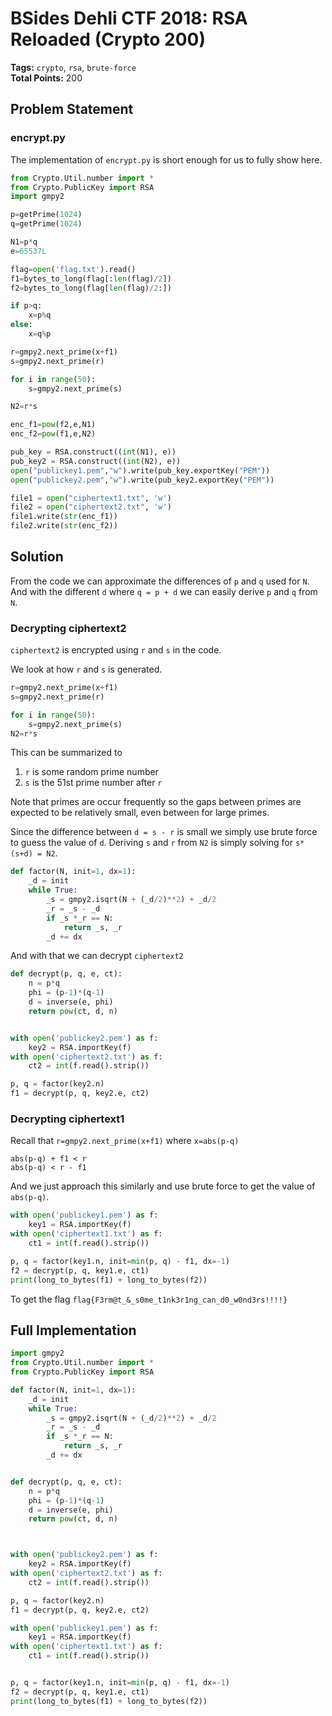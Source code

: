 # BSides Dehli CTF 2018: RSA Reloaded (Crypto 200)

__Tags:__ `crypto`, `rsa`, `brute-force`  
__Total Points:__ 200

## Problem Statement

### encrypt.py
The implementation of `encrypt.py` is short enough for us to fully show here.

```python
from Crypto.Util.number import *
from Crypto.PublicKey import RSA
import gmpy2

p=getPrime(1024)
q=getPrime(1024)

N1=p*q
e=65537L

flag=open('flag.txt').read()
f1=bytes_to_long(flag[:len(flag)/2])
f2=bytes_to_long(flag[len(flag)/2:])

if p>q:
	x=p%q
else:
	x=q%p

r=gmpy2.next_prime(x+f1)
s=gmpy2.next_prime(r)

for i in range(50):
	s=gmpy2.next_prime(s)

N2=r*s

enc_f1=pow(f2,e,N1)
enc_f2=pow(f1,e,N2)

pub_key = RSA.construct((int(N1), e))
pub_key2 = RSA.construct((int(N2), e))
open("publickey1.pem","w").write(pub_key.exportKey("PEM"))
open("publickey2.pem","w").write(pub_key2.exportKey("PEM"))

file1 = open("ciphertext1.txt", 'w')
file2 = open("ciphertext2.txt", 'w')
file1.write(str(enc_f1))
file2.write(str(enc_f2))

```

## Solution

From the code we can approximate the differences of `p` and `q` used for `N`. And with the different `d` where `q = p + d` we can easily derive `p` and `q` from `N`.


### Decrypting ciphertext2

`ciphertext2` is encrypted using `r` and `s` in the code.

We look at how `r` and `s` is generated.

```python
r=gmpy2.next_prime(x+f1)
s=gmpy2.next_prime(r)

for i in range(50):
	s=gmpy2.next_prime(s)
N2=r*s
```

This can be summarized to
1. `r` is some random prime number
2. `s` is the 51st prime number after `r`

Note that primes are occur frequently so the gaps between primes are expected to be relatively small, even between for large primes.

Since the difference between `d = s - r` is small we simply use brute force to guess the value of `d`. Deriving `s` and `r` from `N2` is simply solving for `s*(s+d) = N2`.

```python
def factor(N, init=1, dx=1):
	_d = init
	while True:
		_s = gmpy2.isqrt(N + (_d/2)**2) + _d/2
		_r = _s - _d
		if _s *_r == N:
			return _s, _r
		_d += dx
```

And with that we can decrypt `ciphertext2`

```python
def decrypt(p, q, e, ct):
	n = p*q
	phi = (p-1)*(q-1)
	d = inverse(e, phi)
	return pow(ct, d, n)


with open('publickey2.pem') as f:
	key2 = RSA.importKey(f)
with open('ciphertext2.txt') as f:
	ct2 = int(f.read().strip())

p, q = factor(key2.n)
f1 = decrypt(p, q, key2.e, ct2)
```

### Decrypting ciphertext1

Recall that `r=gmpy2.next_prime(x+f1)` where `x=abs(p-q)`

```
abs(p-q) + f1 < r
abs(p-q) < r - f1
```

And we just approach this similarly and use brute force to get the value of `abs(p-q)`.


```python
with open('publickey1.pem') as f:
	key1 = RSA.importKey(f)
with open('ciphertext1.txt') as f:
	ct1 = int(f.read().strip())

p, q = factor(key1.n, init=min(p, q) - f1, dx=-1)
f2 = decrypt(p, q, key1.e, ct1)
print(long_to_bytes(f1) + long_to_bytes(f2))
```

To get the flag `flag{F3rm@t_&_s0me_t1nk3r1ng_can_d0_w0nd3rs!!!!}`

## Full Implementation

```python
import gmpy2
from Crypto.Util.number import *
from Crypto.PublicKey import RSA

def factor(N, init=1, dx=1):
	_d = init
	while True:
		_s = gmpy2.isqrt(N + (_d/2)**2) + _d/2
		_r = _s - _d
		if _s *_r == N:
			return _s, _r
		_d += dx


def decrypt(p, q, e, ct):
	n = p*q
	phi = (p-1)*(q-1)
	d = inverse(e, phi)
	return pow(ct, d, n)



with open('publickey2.pem') as f:
	key2 = RSA.importKey(f)
with open('ciphertext2.txt') as f:
	ct2 = int(f.read().strip())

p, q = factor(key2.n)
f1 = decrypt(p, q, key2.e, ct2)

with open('publickey1.pem') as f:
	key1 = RSA.importKey(f)
with open('ciphertext1.txt') as f:
	ct1 = int(f.read().strip())


p, q = factor(key1.n, init=min(p, q) - f1, dx=-1)
f2 = decrypt(p, q, key1.e, ct1)
print(long_to_bytes(f1) + long_to_bytes(f2))
```
